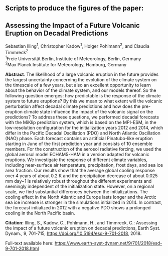 Scripts to produce the figures of the paper:
---
Assessing the Impact of a Future Volcanic Eruption on Decadal Predictions
---
Sebastian Illing<sup>1</sup>, Christopher Kadow<sup>1</sup>, Holger Pohlmann<sup>2</sup>, and Claudia Timmreck<sup>2</sup>
<br/><sup>1</sup>Freie Universität Berlin, Institute of Meteorology, Berlin, Germany
<br/><sup>2</sup>Max Planck Institute for Meteorology, Hamburg, Germany

**Abstract**. The likelihood of a large volcanic eruption in the future provides the largest uncertainty concerning the evolution of the climate system on the timescale of a few years, but also an excellent opportunity to learn about the behavior of the climate system, and our models thereof. So the following question emerges: how predictable is the response of the climate system to future eruptions? By this we mean to what extent will the volcanic perturbation affect decadal climate predictions and how does the pre-eruption climate state influence the impact of the volcanic signal on the predictions? To address these questions, we performed decadal forecasts with the MiKlip prediction system, which is based on the MPI-ESM, in the low-resolution configuration for the initialization years 2012 and 2014, which differ in the Pacific Decadal Oscillation (PDO) and North Atlantic Oscillation (NAO) phase. Each forecast contains an artificial Pinatubo-like eruption starting in June of the first prediction year and consists of 10 ensemble members. For the construction of the aerosol radiative forcing, we used the global aerosol model ECHAM5-HAM in a version adapted for volcanic eruptions. We investigate the response of different climate variables, including near-surface air temperature, precipitation, frost days, and sea ice area fraction. Our results show that the average global cooling response over 4 years of about 0.2 K and the precipitation decrease of about 0.025 mm day−1 is relatively robust throughout the different experiments and
seemingly independent of the initialization state. However, on a regional scale, we find substantial differences between the initializations. The cooling effect in the North Atlantic and Europe lasts longer and the Arctic sea ice increase is stronger in the simulations initialized in 2014. In contrast, the forecast initialized in 2012 with a negative PDO shows a prolonged cooling in the North Pacific basin.

**Citation:** Illing, S., Kadow, C., Pohlmann, H., and Timmreck, C.: Assessing the impact of a future volcanic eruption on decadal predictions, Earth Syst. Dynam., 9, 701-715, https://doi.org/10.5194/esd-9-701-2018, 2018.

Full-text available here:
https://www.earth-syst-dynam.net/9/701/2018/esd-9-701-2018.html
